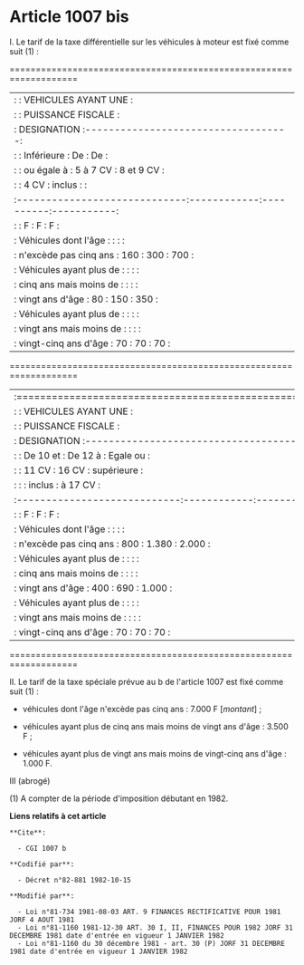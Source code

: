 # Article 1007 bis

I. Le tarif de la taxe différentielle sur les véhicules à moteur est fixé comme suit (1) :

===================================================================

<table>
  <tbody><tr>
    <td> :                             :        VEHICULES AYANT UNE        :</td>
  </tr>
  <tr>
    <td> :                             :         PUISSANCE FISCALE         :</td>
  </tr>
  <tr>
    <td> :        DESIGNATION          :-----------------------------------:</td>
  </tr>
  <tr>
    <td> :                             : Inférieure :   De     :   De      :</td>
  </tr>
  <tr>
    <td> :                             : ou égale à : 5 à 7 CV : 8 et 9 CV :</td>
  </tr>
  <tr>
    <td> :                             :   4 CV     : inclus   :           :</td>
  </tr>
  <tr>
    <td> :-----------------------------:------------:----------:-----------:</td>
  </tr>
  <tr>
    <td> :                             :     F      :    F     :     F     :</td>
  </tr>
  <tr>
    <td> : Véhicules dont l'âge       :            :          :           :</td>
  </tr>
  <tr>
    <td> : n'excède pas cinq ans       :    160     :   300    :    700    :</td>
  </tr>
  <tr>
    <td> : Véhicules ayant plus de     :            :          :           :</td>
  </tr>
  <tr>
    <td> : cinq ans mais moins de      :            :          :           :</td>
  </tr>
  <tr>
    <td> : vingt ans d'âge            :     80     :   150    :    350    :</td>
  </tr>
  <tr>
    <td> : Véhicules ayant plus de     :            :          :           :</td>
  </tr>
  <tr>
    <td> : vingt ans mais moins de     :            :          :           :</td>
  </tr>
  <tr>
    <td> : vingt-cinq ans d'âge       :     70     :    70    :     70    :</td>
  </tr>
</tbody></table>

===================================================================

<table>
  <tbody><tr>
    <td>:=================================================================:</td>
  </tr>
  <tr>
    <td> :                            :        VEHICULES AYANT UNE         :</td>
  </tr>
  <tr>
    <td> :                            :         PUISSANCE FISCALE          :</td>
  </tr>
  <tr>
    <td> :        DESIGNATION         :------------------------------------:</td>
  </tr>
  <tr>
    <td> :                            : De 10 et   : De 12 à  : Egale ou   :</td>
  </tr>
  <tr>
    <td> :                            :   11 CV    :   16 CV  : supérieure :</td>
  </tr>
  <tr>
    <td> :                            :            : inclus   :  à 17 CV   :</td>
  </tr>
  <tr>
    <td> :----------------------------:------------:----------:------------:</td>
  </tr>
  <tr>
    <td> :                            :     F      :    F     :     F      :</td>
  </tr>
  <tr>
    <td> : Véhicules dont l'âge      :            :          :            :</td>
  </tr>
  <tr>
    <td> : n'excède pas cinq ans      :    800     :  1.380   :   2.000    :</td>
  </tr>
  <tr>
    <td> : Véhicules ayant plus de    :            :          :            :</td>
  </tr>
  <tr>
    <td> : cinq ans mais moins de     :            :          :            :</td>
  </tr>
  <tr>
    <td> : vingt ans d'âge           :    400     :    690   :   1.000    :</td>
  </tr>
  <tr>
    <td> : Véhicules ayant plus de    :            :          :            :</td>
  </tr>
  <tr>
    <td> : vingt ans mais moins de    :            :          :            :</td>
  </tr>
  <tr>
    <td> : vingt-cinq ans d'âge      :     70     :     70   :      70    :</td>
  </tr>
</tbody></table>

===================================================================

II. Le tarif de la taxe spéciale prévue au b de l'article 1007 est fixé comme suit (1) :

- véhicules dont l'âge n'excède pas cinq ans : 7.000 F [*montant*] ;

- véhicules ayant plus de cinq ans mais moins de vingt ans d'âge : 3.500 F ;

- véhicules ayant plus de vingt ans mais moins de vingt-cinq ans d'âge : 1.000 F.

III (abrogé)

(1) A compter de la période d'imposition débutant en 1982.

**Liens relatifs à cet article**

	**Cite**:

	  - CGI 1007 b

	**Codifié par**:

	  - Décret n°82-881 1982-10-15

	**Modifié par**:

	  - Loi n°81-734 1981-08-03 ART. 9 FINANCES RECTIFICATIVE POUR 1981 JORF 4 AOUT 1981
	  - Loi n°81-1160 1981-12-30 ART. 30 I, II, FINANCES POUR 1982 JORF 31 DECEMBRE 1981 date d'entrée en vigueur 1 JANVIER 1982
	  - Loi n°81-1160 du 30 décembre 1981 - art. 30 (P) JORF 31 DECEMBRE 1981 date d'entrée en vigueur 1 JANVIER 1982
